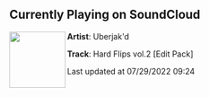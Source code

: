 ## Currently Playing on SoundCloud

[<img align="left" width="100" src="https://i1.sndcdn.com/artworks-7GCldxKY0Fc1B8gy-tNEJfw-t500x500.jpg">](https://soundcloud.com/uberjakd/hard-flips-vol2-edit-pack)

**Artist**: Uberjak'd 

**Track**: Hard Flips vol.2 [Edit Pack]

Last updated at 07/29/2022 09:24

